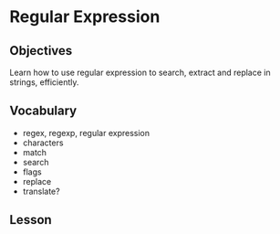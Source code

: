 # Regular Expression

## Objectives

Learn how to use regular expression to search, extract and replace in strings, efficiently.

## Vocabulary

* regex, regexp, regular expression
* characters
* match
* search
* flags
* replace
* translate?

## Lesson
